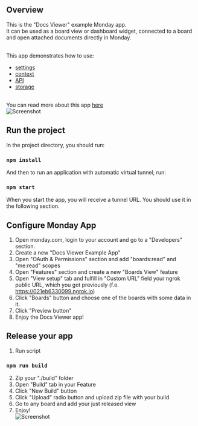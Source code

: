 ## Overview
This is the "Docs Viewer" example Monday app. 
<br>It can be used as a board view or dashboard widget, connected to a board and open attached documents directly in Monday.

<br>This app demonstrates how to use:
- [settings](https://github.com/mondaycom/monday-sdk-js#mondaygettype-params--) 
- [context](https://github.com/mondaycom/monday-sdk-js#mondaygettype-params--) 
- [API](https://github.com/mondaycom/monday-sdk-js#mondayapiquery-options--)
- [storage](https://github.com/mondaycom/monday-sdk-js#mondaystorage)

<br>You can read more about this app [here](https://developer.monday.com/apps/docs/welcome-apps#online-docs-viewer)
<br> ![Screenshot](https://dapulse-res.cloudinary.com/image/upload/f_auto,q_auto/remote_mondaycom_static/uploads/VladMystetskyi/d2634e30-daec-47d2-816e-c9be7d38d392_3VladTestBoardbugwithrecipe2020-06-0800-45-40.png2020-06-0800-48-02.png)

## Run the project

In the project directory, you should run:

### `npm install`

And then to run an application with automatic virtual tunnel, run:

### `npm start`

When you start the app, you will receive a tunnel URL. You should use it in the following section. 

## Configure Monday App 

1. Open monday.com, login to your account and go to a "Developers" section.
2. Create a new "Docs Viewer Example App"
3. Open "OAuth & Permissions" section and add "boards:read" and "me:read" scopes
4. Open "Features" section and create a new "Boards View" feature
5. Open "View setup" tab and fulfill in "Custom URL" field your ngrok public URL, which you got previously (f.e. https://021eb6330099.ngrok.io)
6. Click "Boards" button and choose one of the boards with some data in it.
7. Click "Preview button"
8. Enjoy the Docs Viewer app!

## Release your app
1. Run script
### `npm run build`
2. Zip your "./build" folder
3. Open "Build" tab in your Feature
4. Click "New Build" button
5. Click "Upload" radio button and upload zip file with your build
6. Go to any board and add your just released view
7. Enjoy!
<br> ![Screenshot](https://dapulse-res.cloudinary.com/image/upload/f_auto,q_auto/remote_mondaycom_static/uploads/VladMystetskyi/d2634e30-daec-47d2-816e-c9be7d38d392_3VladTestBoardbugwithrecipe2020-06-0800-45-40.png2020-06-0800-48-02.png)
